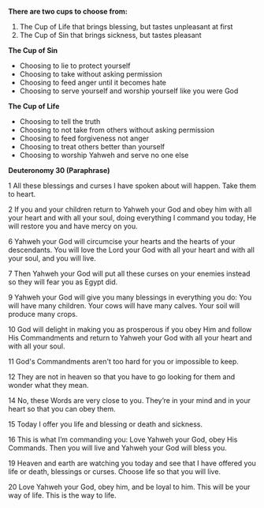 **There are two cups to choose from:**
1. The Cup of Life that brings blessing, but tastes unpleasant at first
2. The Cup of Sin that brings sickness, but tastes pleasant

**The Cup of Sin**

- Choosing to lie to protect yourself
- Choosing to take without asking permission
- Choosing to feed anger until it becomes hate
- Choosing to serve yourself and worship yourself like you were God

**The Cup of Life**

- Choosing to tell the truth
- Choosing to not take from others without asking permission
- Choosing to feed forgiveness not anger
- Choosing to treat others better than yourself
- Choosing to worship Yahweh and serve no one else

**Deuteronomy 30 (Paraphrase)**

1 All these blessings and curses I have spoken about will happen. Take them to heart.

2 If you and your children return to Yahweh your God and obey him with all your heart and with all your soul, doing everything I command you today, He will restore you and have mercy on you.

6 Yahweh your God will circumcise your hearts and the hearts of your descendants. You will love the Lord your God with all your heart and with all your soul, and you will live.

7 Then Yahweh your God will put all these curses on your enemies instead so they will fear you as Egypt did.

9 Yahweh your God will give you many blessings in everything you do: You will have many children. Your cows will have many calves. Your soil will produce many crops.

10 God will delight in making you as prosperous if you obey Him and follow His Commandments and return to Yahweh your God with all your heart and with all your soul.

11 God's Commandments aren't too hard for you or impossible to keep.

12 They are not in heaven so that you have to go looking for them and wonder what they mean.

14 No, these Words are very close to you. They’re in your mind and in your heart so that you can obey them.

15 Today I offer you life and blessing or death and sickness.

16 This is what I’m commanding you: Love Yahweh your God, obey His Commands. Then you will live and Yahweh your God will bless you.

19 Heaven and earth are watching you today and see that I have offered you life or death, blessings or curses. Choose life so that you will live.

20 Love Yahweh your God, obey him, and be loyal to him. This will be your way of life. This is the way to life.